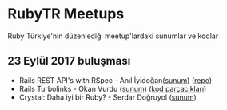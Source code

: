 # RubyTR Meetups
Ruby Türkiye'nin düzenlediği meetup'lardaki sunumlar ve kodlar

## 23 Eylül 2017 buluşması
- Rails REST API's with RSpec - Anıl İyidoğan([sunum](https://www.slideshare.net/secret/MkfSveWc4zgBo4)) ([repo](https://github.com/aniliyidogan/rails-api-rspec-demo))
- Rails Turbolinks - Okan Vurdu ([sunum](http://slides.com/okanvurdu/turbolinks/)) ([kod parçacıkları](https://jsbin.com/tiyikax/edit?js))
- Crystal: Daha iyi bir Ruby? - Serdar Doğruyol ([sunum](http://slides.com/sdogruyol/crystal-a-better-ruby#/))
